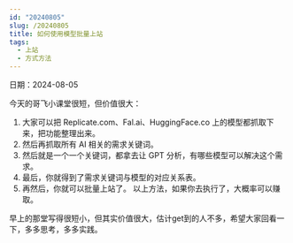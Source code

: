 ```yaml
---
id: "20240805"
slug: /20240805
title: 如何使用模型批量上站
tags:
  - 上站
  - 方式方法
---
```

日期：2024-08-05

今天的哥飞小课堂很短，但价值很大：
1. 大家可以把 Replicate.com、Fal.ai、HuggingFace.co 上的模型都抓取下来，把功能整理出来。
2. 然后再抓取所有 AI 相关的需求关键词。
3. 然后就是一个一个关键词，都拿去让 GPT 分析，有哪些模型可以解决这个需求。
4. 最后，你就得到了需求关键词与模型的对应关系表。
5. 再然后，你就可以批量上站了。
以上方法，如果你去执行了，大概率可以赚取。

早上的那堂写得很短小，但其实价值很大，估计get到的人不多，希望大家回看一下，多多思考，多多实践。
